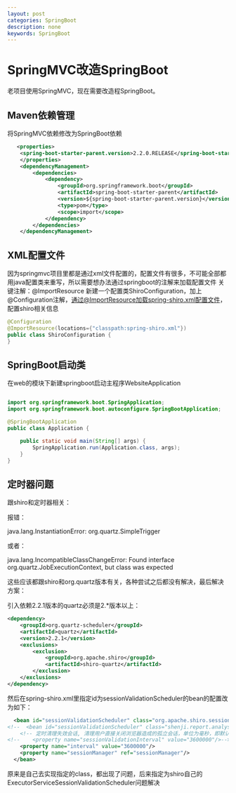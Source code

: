 ```yaml
---
layout: post
categories: SpringBoot
description: none
keywords: SpringBoot
---
```

# SpringMVC改造SpringBoot
老项目使用SpringMVC，现在需要改造程SpringBoot。

## Maven依赖管理
将SpringMVC依赖修改为SpringBoot依赖
```xml
   <properties>
    <spring-boot-starter-parent.version>2.2.0.RELEASE</spring-boot-starter-parent.version>
    </properties>
    <dependencyManagement>
        <dependencies>
            <dependency>
                <groupId>org.springframework.boot</groupId>
                <artifactId>spring-boot-starter-parent</artifactId>
                <version>${spring-boot-starter-parent.version}</version>
                <type>pom</type>
                <scope>import</scope>
            </dependency>
        </dependencies>
    </dependencyManagement>
```

## XML配置文件
因为springmvc项目里都是通过xml文件配置的，配置文件有很多，不可能全部都用java配置类来重写，所以需要想办法通过springboot的注解来加载配置文件
关键注解：@ImportResource
新建一个配置类ShiroConfiguration，加上@Configuration注解，通过@ImportResource加载spring-shiro.xml配置文件，配置shiro相关信息
```java
@Configuration
@ImportResource(locations={"classpath:spring-shiro.xml"})
public class ShiroConfiguration {
}
```

## SpringBoot启动类
在web的模块下新建springboot启动主程序WebsiteApplication
```java

import org.springframework.boot.SpringApplication;
import org.springframework.boot.autoconfigure.SpringBootApplication;

@SpringBootApplication
public class Application {

    public static void main(String[] args) {
        SpringApplication.run(Application.class, args);
    }
}
```



## 定时器问题
跟shiro和定时器相关：

报错：

java.lang.InstantiationError: org.quartz.SimpleTrigger

或者：

java.lang.IncompatibleClassChangeError: Found interface org.quartz.JobExecutionContext, but class was expected

这些应该都跟shiro和org.quartz版本有关，各种尝试之后都没有解决，最后解决方案：

引入依赖2.2.1版本的quartz必须是2.*版本以上：

```xml
<dependency>
    <groupId>org.quartz-scheduler</groupId>
    <artifactId>quartz</artifactId>
    <version>2.2.1</version>
    <exclusions>
        <exclusion>
            <groupId>org.apache.shiro</groupId>
            <artifactId>shiro-quartz</artifactId>
        </exclusion>
    </exclusions>
</dependency>
```
然后在spring-shiro.xml里指定id为sessionValidationScheduler的bean的配置改为如下：

```xml
  <bean id="sessionValidationScheduler" class="org.apache.shiro.session.mgt.ExecutorServiceSessionValidationScheduler">
<!--  <bean id="sessionValidationScheduler" class="shenji.report.analysis.bind.QuartzSessionValidationScheduler">-->
    <!-- 定时清理失效会话, 清理用户直接关闭浏览器造成的孤立会话，单位为毫秒，即默认为3600000 -->
<!--    <property name="sessionValidationInterval" value="3600000"/>-->
    <property name="interval" value="3600000"/>
    <property name="sessionManager" ref="sessionManager"/>
  </bean>
```
原来是自己去实现指定的class，都出现了问题，后来指定为shiro自己的ExecutorServiceSessionValidationScheduler问题解决



